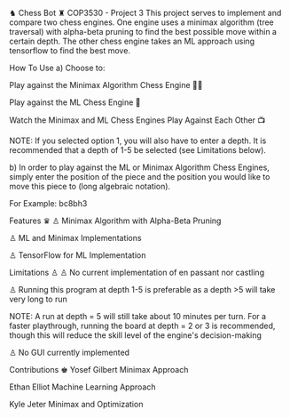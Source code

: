 ♞ Chess Bot ♜
COP3530 - Project 3
This project serves to implement and compare two chess engines. One engine uses a minimax algorithm (tree traversal) with alpha-beta pruning to find the best possible move within a certain depth. The other chess engine takes an ML approach using tensorflow to find the best move.

How To Use
a) Choose to:

Play against the Minimax Algorithm Chess Engine 🧑‍💻

Play against the ML Chess Engine 🤖

Watch the Minimax and ML Chess Engines Play Against Each Other 📺

NOTE: If you selected option 1, you will also have to enter a depth. It is recommended that a depth of 1-5 be selected (see Limitations below).

b) In order to play against the ML or Minimax Algorithm Chess Engines, simply enter the position of the piece and the position you would like to move this piece to (long algebraic notation).

For Example: bc8bh3

Features ♛
♙ Minimax Algorithm with Alpha-Beta Pruning

♙ ML and Minimax Implementations

♙ TensorFlow for ML Implementation

Limitations ♙
♙ No current implementation of en passant nor castling

♙ Running this program at depth 1-5 is preferable as a depth >5 will take very long to run

NOTE: A run at depth = 5 will still take about 10 minutes per turn. For a faster playthrough, running the board at depth = 2 or 3 is recommended, though this will reduce the skill level of the engine's decision-making

♙ No GUI currently implemented

Contributions ♚
Yosef Gilbert
Minimax Approach

Ethan Elliot
Machine Learning Approach

Kyle Jeter
Minimax and Optimization

